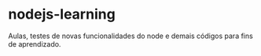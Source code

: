 # nodejs-learning
Aulas, testes de novas funcionalidades do node e demais códigos para fins de aprendizado.

